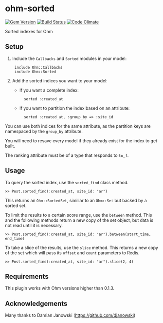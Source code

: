 ohm-sorted
==========

[![Gem Version](https://badge.fury.io/rb/ohm-sorted.png)](http://badge.fury.io/rb/ohm-sorted)
[![Build Status](https://travis-ci.org/educabilia/ohm-sorted.png?branch=master)](https://travis-ci.org/educabilia/ohm-sorted)
[![Code Climate](https://codeclimate.com/github/educabilia/ohm-sorted.png)](https://codeclimate.com/github/educabilia/ohm-sorted)

Sorted indexes for Ohm


Setup
-----

1. Include the `Callbacks` and `Sorted` modules in your model:

		include Ohm::Callbacks 
		include Ohm::Sorted

2. Add the sorted indices you want to your model:

    - If you want a complete index:

            sorted :created_at

    - If you want to partition the index based on an attribute:

            sorted :created_at, :group_by => :site_id


You can use both indices for the same attribute, as the partition keys are
namespaced by the `group_by` attribute.

You will need to resave every model if they already exist for the index to get
built.

The ranking attribute must be of a type that responds to `to_f`.


Usage
-----

To query the sorted index, use the `sorted_find` class method.

    >> Post.sorted_find(:created_at, site_id: "ar")

This returns an `Ohm::SortedSet`, similiar to an `Ohm::Set` but backed by a sorted
set.

To limit the results to a certain score range, use the `between` method.
This and the following methods return a new copy of the set object, but data
is not read until it is necessary.

    >> Post.sorted_find(:created_at, site_id: "ar").between(start_time, end_time)

To take a slice of the results, use the `slice` method. This returns a new copy
of the set which will pass its `offset` and `count` parameters to Redis.

    >> Post.sorted_find(:created_at, site_id: "ar").slice(2, 4)


Requirements
------------

This plugin works with Ohm versions higher than 0.1.3.


Acknowledgements
----------------

Many thanks to Damian Janowski (https://github.com/djanowski)
